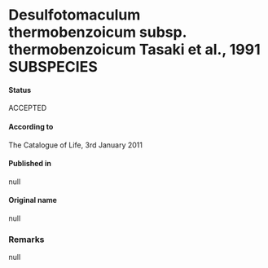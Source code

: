 Desulfotomaculum thermobenzoicum subsp. thermobenzoicum Tasaki et al., 1991 SUBSPECIES
=======

#### Status
ACCEPTED

#### According to
The Catalogue of Life, 3rd January 2011

#### Published in
null

#### Original name
null

### Remarks
null